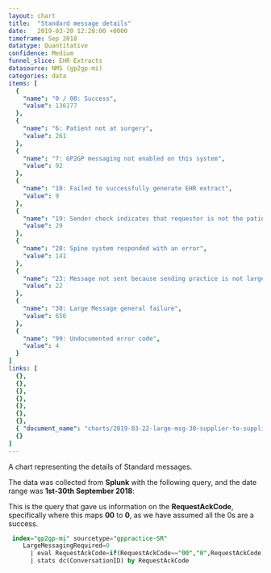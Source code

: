```yaml
---
layout: chart
title:  "Standard message details"
date:   2019-03-20 12:28:00 +0000
timeframe: Sep 2018
datatype: Quantitative
confidence: Medium
funnel_slice: EHR Extracts
datasource: NMS (gp2gp-mi)
categories: data
items: [
  {
    "name": "0 / 00: Success",
    "value": 136177
  },
  {
    "name": "6: Patient not at surgery",
    "value": 261
  },
  {
    "name": "7: GP2GP messaging not enabled on this system",
    "value": 92
  },
  {
    "name": "10: Failed to successfully generate EHR extract",
    "value": 9
  },
  {
    "name": "19: Sender check indicates that requestor is not the patients current health care provider",
    "value": 29
  },
  {
    "name": "20: Spine system responded with an error",
    "value": 141
  },
  {
    "name": "23: Message not sent because sending practice is not large message compliant",
    "value": 22
  },
  {
    "name": "30: Large Message general failure",
    "value": 656
  },
  {
    "name": "99: Undocumented error code",
    "value": 4
  }
]
links: [
  {},
  {},
  {},
  {},
  {},
  {},
  {},
  { "document_name": "charts/2019-03-22-large-msg-30-supplier-to-supplier-sep2018" },
  {}
]
---
```

A chart representing the details of Standard messages.

The data was collected from **Splunk** with the following query, and the date range was **1st-30th September 2018**:

This is the query that gave us information on the **RequestAckCode**, specifically where this maps **00** to **0**, as we have assumed all the 0s are a success.
```sql
 index="gp2gp-mi" sourcetype="gppractice-SR"
    LargeMessagingRequired=0
      | eval RequestAckCode=if(RequestAckCode=="00","0",RequestAckCode)
      | stats dc(ConversationID) by RequestAckCode
```
